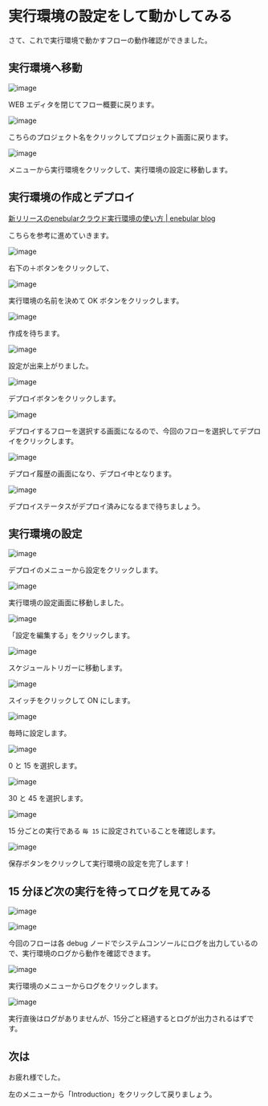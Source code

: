 # 実行環境の設定をして動かしてみる

さて、これで実行環境で動かすフローの動作確認ができました。

## 実行環境へ移動

![image](https://i.gyazo.com/c3e5ac65145b997d08e27837f8b74d8d.png)

WEB エディタを閉じてフロー概要に戻ります。

![image](https://i.gyazo.com/f810fb9463c847a927f139029626d7b8.png)

こちらのプロジェクト名をクリックしてプロジェクト画面に戻ります。

![image](https://i.gyazo.com/136e5bdf2207551e2b8f48faeddd1743.png)

メニューから実行環境をクリックして、実行環境の設定に移動します。

## 実行環境の作成とデプロイ

[新リリースのenebularクラウド実行環境の使い方 | enebular blog](https://blog.enebular.com/enebular/how-to-use-enebular-cloud-exec-environment/)

こちらを参考に進めていきます。

![image](https://i.gyazo.com/8f7200f48bdaf7bb4c7ac3cc9c3ffef8.png)

右下の＋ボタンをクリックして、

![image](https://i.gyazo.com/699dc4ce61dfdf5ffd28347fb7e9fa33.png)

実行環境の名前を決めて OK ボタンをクリックします。

![image](https://i.gyazo.com/2076210357c23eb2359649944e8975cc.png)

作成を待ちます。

![image](https://i.gyazo.com/894dd135563ef385e0b6c3b3e67b0000.png)

設定が出来上がりました。

![image](https://i.gyazo.com/b872fdb74334be36fb48794af8fabec0.png)

デプロイボタンをクリックします。

![image](https://i.gyazo.com/5cc42ea0f6c5eb7b74b9b850bf747c18.png)

デプロイするフローを選択する画面になるので、今回のフローを選択してデプロイをクリックします。

![image](https://i.gyazo.com/e0122d8011e4dc9477942f021e9d9b63.png)

デプロイ履歴の画面になり、デプロイ中となります。

![image](https://i.gyazo.com/6b111b268581ef082996cf19c6dbd263.png)

デプロイステータスがデプロイ済みになるまで待ちましょう。

## 実行環境の設定

![image](https://i.gyazo.com/471e0829ba0c73c0980ca0de8054d40f.png)

デプロイのメニューから設定をクリックします。

![image](https://i.gyazo.com/d50f5511bd1d62cd023103eae897821e.png)

実行環境の設定画面に移動しました。

![image](https://i.gyazo.com/2176ad698f195d3c0d9f88e23ab96b94.png)

「設定を編集する」をクリックします。

![image](https://i.gyazo.com/0a99290788e464cc3befd76d5af991b1.png)

スケジュールトリガーに移動します。

![image](https://i.gyazo.com/ecb81042a5c5750dc3220529ac111e92.png)

スイッチをクリックして ON にします。

![image](https://i.gyazo.com/33855577f5c271943a8720b397032c7a.png)

毎時に設定します。

![image](https://i.gyazo.com/3e22cc16a8763991a85668ce54ea5b7e.png)

0 と 15 を選択します。

![image](https://i.gyazo.com/315b53e2afdad79595208e6961124a82.png)

30 と 45 を選択します。

![image](https://i.gyazo.com/d91eb917132b62aecf601b18d9d1842b.png)

15 分ごとの実行である `毎 15` に設定されていることを確認します。

![image](https://i.gyazo.com/5a77e6138a61d72de0a7326119b0db6c.png)

保存ボタンをクリックして実行環境の設定を完了します！

## 15 分ほど次の実行を待ってログを見てみる

![image](https://i.gyazo.com/7816d55ed5175bef63a7ae4406c03d66.png)

![image](https://i.gyazo.com/32187ede9b8bde7a63e13063039441ed.png)

今回のフローは各 debug ノードでシステムコンソールにログを出力しているので、実行環境のログから動作を確認できます。

![image](https://i.gyazo.com/d14542612f3e69682f7486e16ff26443.png)

実行環境のメニューからログをクリックします。

![image](https://i.gyazo.com/5dd0ac4382c576227c5bfae4f2295ff1.png)

実行直後はログがありませんが、15分ごと経過するとログが出力されるはずです。

## 次は

お疲れ様でした。

左のメニューから「Introduction」をクリックして戻りましょう。